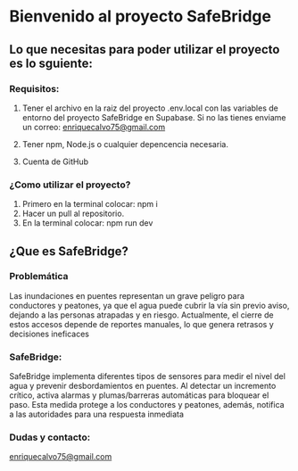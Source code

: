 # Bienvenido al proyecto SafeBridge

## Lo que necesitas para poder utilizar el proyecto es lo sguiente:

### Requisitos:

1. Tener el archivo en la raiz del proyecto .env.local con las variables de entorno del proyecto SafeBridge en Supabase. Si no las tienes enviame un correo: enriquecalvo75@gmail.com

2. Tener npm, Node.js o cualquier depencencia necesaria.

3. Cuenta de GitHub

### ¿Como utilizar el proyecto?

1. Primero en la terminal colocar: npm i
2. Hacer un pull al repositorio.
3. En la terminal colocar: npm run dev

## ¿Que es SafeBridge?

### Problemática

Las inundaciones en puentes representan un grave peligro para conductores y peatones, ya que el agua puede cubrir la vía sin previo aviso, dejando a las personas atrapadas y en riesgo.
Actualmente, el cierre de estos accesos depende de reportes manuales, lo que genera retrasos y decisiones ineficaces

### SafeBridge:

SafeBridge implementa diferentes tipos de sensores para medir el nivel del agua y prevenir desbordamientos en puentes.
Al detectar un incremento crítico, activa alarmas y plumas/barreras automáticas para bloquear el paso.
Esta medida protege a los conductores y peatones, además, notifica a las autoridades para una respuesta inmediata

### Dudas y contacto:

enriquecalvo75@gmail.com

